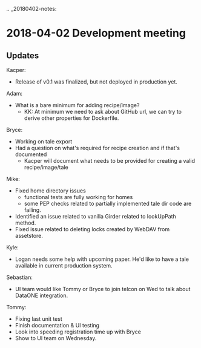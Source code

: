 .. _20180402-notes:

2018-04-02 Development meeting
==============================

Updates
-------

Kacper: 
- Release of v0.1 was finalized, but not deployed in production yet.

Adam:
  - What is a bare minimum for adding recipe/image?
    - KK: At minimum we need to ask about GitHub url, we can try to derive other properties for Dockerfile. 

Bryce: 
- Working on tale export
- Had a question on what's required for recipe creation and if that's documented
    - Kacper will document what needs to be provided for creating a valid recipe/image/tale

Mike: 
- Fixed home directory issues
    - functional tests are fully working for homes
    - some PEP checks related to partially implemented tale dir code are failing. 
- Identified an issue related to vanilla Girder related to lookUpPath method.
- Fixed issue related to deleting locks created by WebDAV from assetstore.

Kyle: 
- Logan needs some help with upcoming paper. He'd like to have a tale available in current production system.

Sebastian: 
- UI team would like Tommy or Bryce to join telcon on Wed to talk about DataONE integration. 

Tommy: 
- Fixing last unit test
- Finish documentation & UI testing
- Look into speeding registration time up with Bryce
- Show to UI team on Wednesday.

